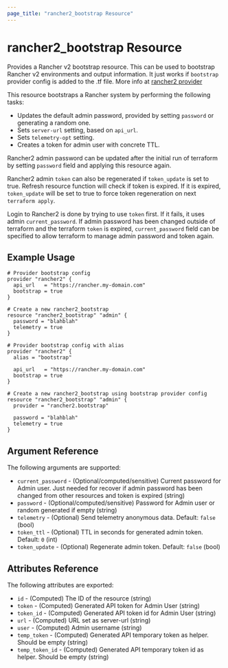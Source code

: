 ```yaml
---
page_title: "rancher2_bootstrap Resource"
---
```


# rancher2\_bootstrap Resource

Provides a Rancher v2 bootstrap resource. This can be used to bootstrap Rancher v2 environments and output information. It just works if `bootstrap` provider config is added to the .tf file. More info at [rancher2 provider](../index.html)

This resource bootstraps a Rancher system by performing the following tasks:
- Updates the default admin password, provided by setting `password` or generating a random one.
- Sets `server-url` setting, based on `api_url`.
- Sets `telemetry-opt` setting.
- Creates a token for admin user with concrete TTL.

Rancher2 admin password can be updated after the initial run of terraform by setting `password` field and applying this resource again.

Rancher2 admin `token` can also be regenerated if `token_update` is set to true. Refresh resource function will check if token is expired. If it is expired, `token_update` will be set to true to force token regeneration on next `terraform apply`.

Login to Rancher2 is done by trying to use `token` first. If it fails, it uses admin `current_password`. If admin password has been changed outside of terraform and the terraform `token` is expired, `current_password` field can be specified to allow terraform to manage admin password and token again.

## Example Usage

```hcl
# Provider bootstrap config
provider "rancher2" {
  api_url   = "https://rancher.my-domain.com"
  bootstrap = true
}

# Create a new rancher2_bootstrap
resource "rancher2_bootstrap" "admin" {
  password = "blahblah"
  telemetry = true
}
```

```hcl
# Provider bootstrap config with alias
provider "rancher2" {
  alias = "bootstrap"

  api_url   = "https://rancher.my-domain.com"
  bootstrap = true
}

# Create a new rancher2_bootstrap using bootstrap provider config
resource "rancher2_bootstrap" "admin" {
  provider = "rancher2.bootstrap"

  password = "blahblah"
  telemetry = true
}
```

## Argument Reference

The following arguments are supported:

* `current_password` - (Optional/computed/sensitive) Current password for Admin user. Just needed for recover if admin password has been changed from other resources and token is expired (string)
* `password` - (Optional/computed/sensitive) Password for Admin user or random generated if empty (string)
* `telemetry` - (Optional) Send telemetry anonymous data. Default: `false` (bool)
* `token_ttl` - (Optional) TTL in seconds for generated admin token. Default: `0`  (int)
* `token_update` - (Optional) Regenerate admin token. Default: `false` (bool)

## Attributes Reference

The following attributes are exported:

* `id` - (Computed) The ID of the resource (string)
* `token` - (Computed) Generated API token for Admin User (string)
* `token_id` - (Computed) Generated API token id for Admin User (string)
* `url` - (Computed) URL set as server-url (string)
* `user` - (Computed) Admin username (string)
* `temp_token` - (Computed) Generated API temporary token as helper. Should be empty (string)
* `temp_token_id` - (Computed) Generated API temporary token id as helper. Should be empty (string)
